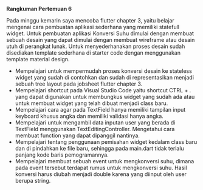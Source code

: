 **Rangkuman Pertemuan 6**

Pada minggu kemarin saya mencoba flutter chapter 3, yaitu belajar mengenai cara pembuatan aplikasi sederhana yang memiliki statefull widget. 
Untuk pembuatan aplikasi Konversi Suhu dimulai dengan membuat sebuah desain yang dapat dimulai dengan membuat wireframe atau desain utuh di perangkat lunak. 
Untuk menyederhanakan proses desain sudah disediakan template sederhana di starter code dengan menggunakan template material design.

- Mempelajari untuk mempermudah proses konversi desain ke stateless widget yang sudah di contohkan dan sudah di representasikan menjadi sebuah tree layout pada jobsheet flutter chapter 3.
- Mempelajari shortcut pada Visual Studio Code yaitu shortcut CTRL + . yang dapat digunakan untuk membungkus widget yang sudah ada atau untuk membuat widget yang telah dibuat menjadi class baru. 
- Mempelajari cara agar pada TextField hanya memiliki tampilan input keyboard khusus angka dan memiliki validasi hanya angka.
- Mempelajari untuk mengambil data inputan user yang berada di TextField menggunakan TextEditingController. Mengetahui cara membuat function yang dapat dipanggil nantinya.
- Mempelajari tentang penggunaan pemisahan widget kedalam class baru dan di pindahkan ke file baru, sehingga pada main.dart tidak terlalu panjang kode baris pemogramannya.
- Mempelajari membuat sebuah event untuk mengkonversi suhu, dimana pada event tersebut terdapat rumus untuk mengkonversi suhu. Hasil konversi harus diubah menjadi double karena yang diinput oleh user berupa string.
